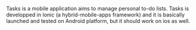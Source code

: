 Tasks is a mobile application aims to manage personal to-do lists.
Tasks is developped in Ionic (a hybrid-mobile-apps framework) and it is basically launched and tested on Android platform, but it should work on ios as well.
